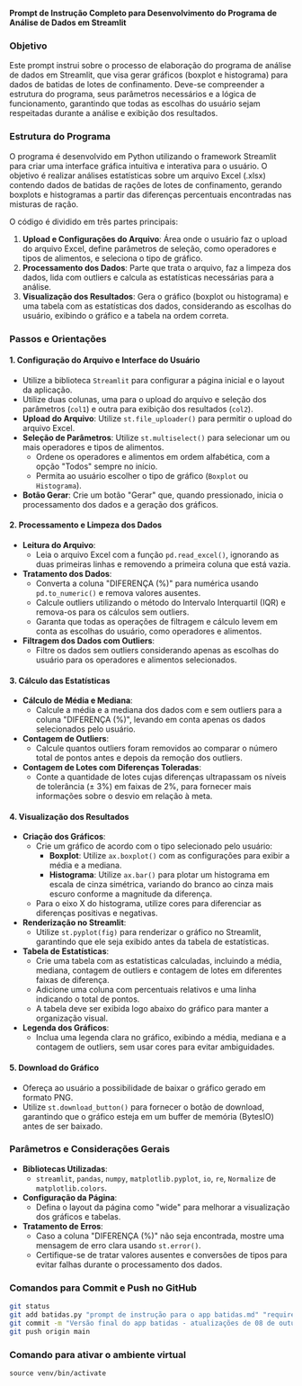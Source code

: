 **Prompt de Instrução Completo para Desenvolvimento do Programa de Análise de Dados em Streamlit**

### Objetivo
Este prompt instrui sobre o processo de elaboração do programa de análise de dados em Streamlit, que visa gerar gráficos (boxplot e histograma) para dados de batidas de lotes de confinamento. Deve-se compreender a estrutura do programa, seus parâmetros necessários e a lógica de funcionamento, garantindo que todas as escolhas do usuário sejam respeitadas durante a análise e exibição dos resultados.

### Estrutura do Programa
O programa é desenvolvido em Python utilizando o framework Streamlit para criar uma interface gráfica intuitiva e interativa para o usuário. O objetivo é realizar análises estatísticas sobre um arquivo Excel (.xlsx) contendo dados de batidas de rações de lotes de confinamento, gerando boxplots e histogramas a partir das diferenças percentuais encontradas nas misturas de ração.

O código é dividido em três partes principais:
1. **Upload e Configurações do Arquivo**: Área onde o usuário faz o upload do arquivo Excel, define parâmetros de seleção, como operadores e tipos de alimentos, e seleciona o tipo de gráfico.
2. **Processamento dos Dados**: Parte que trata o arquivo, faz a limpeza dos dados, lida com outliers e calcula as estatísticas necessárias para a análise.
3. **Visualização dos Resultados**: Gera o gráfico (boxplot ou histograma) e uma tabela com as estatísticas dos dados, considerando as escolhas do usuário, exibindo o gráfico e a tabela na ordem correta.

### Passos e Orientações

#### 1. Configuração do Arquivo e Interface do Usuário
- Utilize a biblioteca `Streamlit` para configurar a página inicial e o layout da aplicação.
- Utilize duas colunas, uma para o upload do arquivo e seleção dos parâmetros (`col1`) e outra para exibição dos resultados (`col2`).
- **Upload do Arquivo**: Utilize `st.file_uploader()` para permitir o upload do arquivo Excel.
- **Seleção de Parâmetros**: Utilize `st.multiselect()` para selecionar um ou mais operadores e tipos de alimentos.
  - Ordene os operadores e alimentos em ordem alfabética, com a opção "Todos" sempre no início.
  - Permita ao usuário escolher o tipo de gráfico (`Boxplot` ou `Histograma`).
- **Botão Gerar**: Crie um botão "Gerar" que, quando pressionado, inicia o processamento dos dados e a geração dos gráficos.

#### 2. Processamento e Limpeza dos Dados
- **Leitura do Arquivo**:
  - Leia o arquivo Excel com a função `pd.read_excel()`, ignorando as duas primeiras linhas e removendo a primeira coluna que está vazia.
- **Tratamento dos Dados**:
  - Converta a coluna "DIFERENÇA (%)" para numérica usando `pd.to_numeric()` e remova valores ausentes.
  - Calcule outliers utilizando o método do Intervalo Interquartil (IQR) e remova-os para os cálculos sem outliers.
  - Garanta que todas as operações de filtragem e cálculo levem em conta as escolhas do usuário, como operadores e alimentos.
- **Filtragem dos Dados com Outliers**:
  - Filtre os dados sem outliers considerando apenas as escolhas do usuário para os operadores e alimentos selecionados.

#### 3. Cálculo das Estatísticas
- **Cálculo de Média e Mediana**:
  - Calcule a média e a mediana dos dados com e sem outliers para a coluna "DIFERENÇA (%)", levando em conta apenas os dados selecionados pelo usuário.
- **Contagem de Outliers**:
  - Calcule quantos outliers foram removidos ao comparar o número total de pontos antes e depois da remoção dos outliers.
- **Contagem de Lotes com Diferenças Toleradas**:
  - Conte a quantidade de lotes cujas diferenças ultrapassam os níveis de tolerância (± 3%) em faixas de 2%, para fornecer mais informações sobre o desvio em relação à meta.

#### 4. Visualização dos Resultados
- **Criação dos Gráficos**:
  - Crie um gráfico de acordo com o tipo selecionado pelo usuário:
    - **Boxplot**: Utilize `ax.boxplot()` com as configurações para exibir a média e a mediana.
    - **Histograma**: Utilize `ax.bar()` para plotar um histograma em escala de cinza simétrica, variando do branco ao cinza mais escuro conforme a magnitude da diferença.
  - Para o eixo X do histograma, utilize cores para diferenciar as diferenças positivas e negativas.
- **Renderização no Streamlit**:
  - Utilize `st.pyplot(fig)` para renderizar o gráfico no Streamlit, garantindo que ele seja exibido antes da tabela de estatísticas.
- **Tabela de Estatísticas**:
  - Crie uma tabela com as estatísticas calculadas, incluindo a média, mediana, contagem de outliers e contagem de lotes em diferentes faixas de diferença.
  - Adicione uma coluna com percentuais relativos e uma linha indicando o total de pontos.
  - A tabela deve ser exibida logo abaixo do gráfico para manter a organização visual.
- **Legenda dos Gráficos**:
  - Inclua uma legenda clara no gráfico, exibindo a média, mediana e a contagem de outliers, sem usar cores para evitar ambiguidades.

#### 5. Download do Gráfico
- Ofereça ao usuário a possibilidade de baixar o gráfico gerado em formato PNG.
- Utilize `st.download_button()` para fornecer o botão de download, garantindo que o gráfico esteja em um buffer de memória (BytesIO) antes de ser baixado.

### Parâmetros e Considerações Gerais
- **Bibliotecas Utilizadas**:
  - `streamlit`, `pandas`, `numpy`, `matplotlib.pyplot`, `io`, `re`, `Normalize` de `matplotlib.colors`.
- **Configuração da Página**:
  - Defina o layout da página como "wide" para melhorar a visualização dos gráficos e tabelas.
- **Tratamento de Erros**:
  - Caso a coluna "DIFERENÇA (%)" não seja encontrada, mostre uma mensagem de erro clara usando `st.error()`.
  - Certifique-se de tratar valores ausentes e conversões de tipos para evitar falhas durante o processamento dos dados.

### Comandos para Commit e Push no GitHub

```bash
git status
git add batidas.py "prompt de instrução para o app batidas.md" "requirements.txt"
git commit -m "Versão final do app batidas - atualizações de 08 de outubro de 2024, incluindo prompt de instrução"
git push origin main
```
### Comando para ativar o ambiente virtual

```
source venv/bin/activate